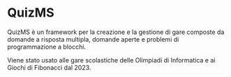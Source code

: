 # QuizMS

QuizMS è un framework per la creazione e la gestione di gare composte da domande a risposta multipla, domande aperte e problemi di programmazione a blocchi.

Viene stato usato alle gare scolastiche delle Olimpiadi di Informatica e ai Giochi di Fibonacci dal 2023.
